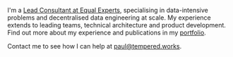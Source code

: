 I'm a [Lead Consultant at Equal Experts](https://www.equalexperts.com/blog/author/paul-brabban/), specialising in data-intensive problems and decentralised data engineering at scale.
My experience extends to leading teams, technical architecture and product development. Find out more about my experience and publications in my [portfolio](/portfolio).

Contact me to see how I can help at [paul@tempered.works](mailto:paul@tempered.works).
